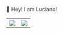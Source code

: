 👋 Hey! I am Luciano!

<table BORDER=0>
  <tr valign="top" BORDER=0>
    <th><img style="max-width: 100%;" src="https://github-readme-stats.vercel.app/api/top-langs/?username=lucarli&layout=compact" /></th>
    <th><img style="max-width: 100%;" src="https://github-readme-stats.vercel.app/api?username=lucarli&show_icons=true&include_all_commits=true&hide=prs,issues,contribs&count_private=true" /></th>
  </tr>
</table>

<!--
[![Anurag's GitHub stats](https://github-readme-stats.vercel.app/api/top-langs/?username=lucarli&layout=compact)](https://github.com/anuraghazra/github-readme-stats)

[![Top Langs](https://github-readme-stats.vercel.app/api?username=lucarli&show_icons=true&include_all_commits=true&hide=prs,issues,contribs&count_private=true)](https://github.com/anuraghazra/github-readme-stats)
-->

<!--:man_student: I’m currently working on my UBC data science capabilities certificate. 
-->
<!--
**lucarli/lucarli** is a ✨ _special_ ✨ repository because its `README.md` (this file) appears on your GitHub profile.

Here are some ideas to get you started:

- 🔭 I’m currently working on ...
- 🌱 I’m currently learning ...
- 👯 I’m looking to collaborate on ...
- 🤔 I’m looking for help with ...
- 💬 Ask me about ...
- 📫 How to reach me: ...
- 😄 Pronouns: ...
- ⚡ Fun fact: ...
-->
